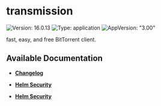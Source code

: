# transmission

![Version: 16.0.13](https://img.shields.io/badge/Version-16.0.13-informational?style=flat-square) ![Type: application](https://img.shields.io/badge/Type-application-informational?style=flat-square) ![AppVersion: "3.00"](https://img.shields.io/badge/AppVersion-"3.00"-informational?style=flat-square)

fast, easy, and free BitTorrent client.

## Available Documentation

- [**Changelog**](CHANGELOG)

- [**Helm Security**](container-security)

- [**Helm Security**](helm-security)

